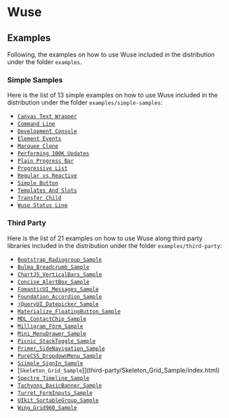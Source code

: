 # Wuse

## Examples

Following, the examples on how to use Wuse included in the distribution under the folder `examples`.

### Simple Samples

Here is the list of 13 simple examples on how to use Wuse included in the distribution under the folder `examples/simple-samples`:

* [`Canvas Text Wrapper`](simple-samples/Canvas_Text_Wrapper/index.html)
* [`Command Line`](simple-samples/Command_Line/index.html)
* [`Development Console`](simple-samples/Development_Console/index.html)
* [`Element Events`](simple-samples/Element_Events/index.html)
* [`Marquee Clone`](simple-samples/Marquee_Clone/index.html)
* [`Performing 100K Updates`](simple-samples/Performing_100K_Updates/index.html)
* [`Plain Progress Bar`](simple-samples/Plain_Progress_Bar/index.html)
* [`Progressive List`](simple-samples/Progressive_List/index.html)
* [`Regular vs Reactive`](simple-samples/Regular_vs_Reactive/index.html)
* [`Simple Button`](simple-samples/Simple_Button/index.html)
* [`Templates And Slots`](simple-samples/Templates_And_Slots/index.html)
* [`Transfer Child`](simple-samples/Transfer_Child/index.html)
* [`Wuse Status Line`](simple-samples/Wuse_Status_Line/index.html)

### Third Party

Here is the list of 21 examples on how to use Wuse along third party libraries included in the distribution under the folder `examples/third-party`:

* [`Bootstrap_Radiogroup_Sample`](third-party/Bootstrap_Radiogroup_Sample/index.html)
* [`Bulma_Breadcrumb_Sample`](third-party/Bulma_Breadcrumb_Sample/index.html)
* [`ChartJS_VerticalBars_Sample`](third-party/ChartJS_VerticalBars_Sample/index.html)
* [`Concise_AlertBox_Sample`](third-party/Concise_AlertBox_Sample/index.html)
* [`FomanticUI_Messages_Sample`](third-party/FomanticUI_Messages_Sample/index.html)
* [`Foundation_Accordion_Sample`](third-party/Foundation_Accordion_Sample/index.html)
* [`jQueryUI_Datepicker_Sample`](third-party/jQueryUI_Datepicker_Sample/index.html)
* [`Materialize_FloatingButton_Sample`](third-party/Materialize_FloatingButton_Sample/index.html)
* [`MDL_ContactChip_Sample`](third-party/MDL_ContactChip_Sample/index.html)
* [`Milligram_Form_Sample`](third-party/Milligram_Form_Sample/index.html)
* [`Mini_MenuDrawer_Sample`](third-party/Mini_MenuDrawer_Sample/index.html)
* [`Picnic_StackToggle_Sample`](third-party/Picnic_StackToggle_Sample/index.html)
* [`Primer_SideNavigation_Sample`](third-party/Primer_SideNavigation_Sample/index.html)
* [`PureCSS_DropdownMenu_Sample`](third-party/PureCSS_DropdownMenu_Sample/index.html)
* [`Siimple_SignIn_Sample`](third-party/Siimple_SignIn_Sample/index.html)
* [`Skeleton_Grid_Sample`]](third-party/Skeleton_Grid_Sample/index.html)
* [`Spectre_Timeline_Sample`](third-party/Spectre_Timeline_Sample/index.html)
* [`Tachyons_BasicBanner_Sample`](third-party/Tachyons_BasicBanner_Sample/index.html)
* [`Turret_FormInputs_Sample`](third-party/Turret_FormInputs_Sample/index.html)
* [`UIkit_SortableGroup_Sample`](third-party/UIkit_SortableGroup_Sample/index.html)
* [`Wing_Grid960_Sample`](third-party/Wing_Grid960_Sample/index.html)

